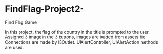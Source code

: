 # FindFlag-Project2-
Find Flag Game

In this project, the flag of the country in the title is prompted to the user. 
Assigned 3 image in the 3 buttons, images are loaded from assets file. Connections are
made by IBOutlet. UIAlertController, UIAlertAction methods are used.
